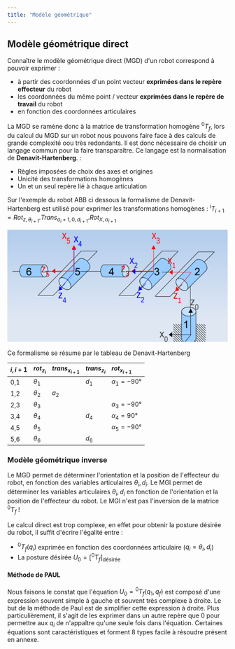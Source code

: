 ```yaml
---
title: "Modèle géométrique"
---
```


## Modèle géométrique direct

Connaître le modèle géométrique direct (MGD) d'un robot correspond à pouvoir exprimer :

- à partir des coordonnées d'un point vecteur **exprimées dans le repère effecteur** du robot
- les coordonnées du même point / vecteur **exprimées dans le repère de travail** du robot
- en fonction des coordonnées articulaires

La MGD se ramène donc à la matrice de transformation homogène ${}^0T_f$, lors du calcul du MGD sur un robot nous pouvons faire face à des calculs de grande complexité oou très redondants. Il est donc nécessaire de choisir un langage commun pour la faire transparaître. Ce langage est la normalisation de **Denavit-Hartenberg**. :

- Règles imposées de choix des axes et origines
- Unicité des transformations homogènes
- Un et un seul repère lié à chaque articulation

Sur l'exemple du robot ABB ci dessous la formalisme de Denavit-Hartenberg est utilisé pour exprimer les transformations homogènes : ${}^iT_{i+1} = Rot_{z, \theta_{i+1}} . Trans_{a_i + 1, 0, d_{i+1}} . Rot_{X, \alpha_{i+1}}$

![](./img/2.png)

Ce formalisme se résume par le tableau de Denavit-Hartenberg

| $i,i+1$ | $rot_{z_i}$ | $trans_{x_{i+1}}$ | $trans_{z_i}$ | $rot_{x_{i+1}}$   |
|:--------|:------------|:------------------|:--------------|:------------------|
| 0,1     | $\theta_1$  |                   | $d_1$         | $\alpha_1 = -90°$ |
| 1,2     | $\theta_2$  | $a_2$             |               |                   |
| 2,3     | $\theta_3$  |                   |               | $\alpha_3 = -90°$ |
| 3,4     | $\theta_4$  |                   | $d_4$         | $\alpha_4 = 90°$  |
| 4,5     | $\theta_5$  |                   |               | $\alpha_5 = -90°$ |
| 5,6     | $\theta_6$  |                   | $d_6$         |                   |

### Modèle géométrique inverse

Le MGD permet de déterminer l'orientation et la position de l'effecteur du robot, en fonction des variables articulaires $\theta_i, d_i$. Le MGI permet de déterminer les variables articulaires $\theta_i, d_i$ en fonction de l'orientation et la position de l'effecteur du robot. Le MGI n'est pas l'inversion de la matrice ${}^0T_f$ !

Le calcul direct est trop complexe, en effet pour obtenir la posture désirée du robot, il suffit d'écrire l'égalité entre :
- ${}^0T_f(q_i)$ exprimée en fonction des coordonnées articulaire ($q_i = \theta_i, d_i$)
- La posture désirée $U_0 = [{}^0T_f]_{\text{désirée}}$

#### Méthode de PAUL

Nous faisons le constat que l'équation $U_0 = {}^0T_f(q_1,q_f)$ est composé d'une expression souvent simple à gauche et souvent très complexe à droite. Le but de la méthode de Paul est de simplifier cette expression à droite. Plus particulièrement, il s'agit de les exprimer dans un autre repère que 0 pour permettre aux $q_i$ de n'appaître qu'une seule fois dans l'équation. Certaines équations sont caractéristiques et forment 8 types facile à résoudre présent en annexe.
